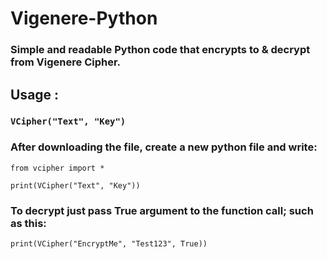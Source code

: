 # Vigenere-Python
### Simple and readable Python code that encrypts to & decrypt from Vigenere Cipher.

## Usage :
### `VCipher("Text", "Key")`

### After downloading the file, create a new python file and write:
    from vcipher import *
     
    print(VCipher("Text", "Key"))

###  To decrypt just pass True argument to the function call; such as this:
		
    print(VCipher("EncryptMe", "Test123", True))
    
